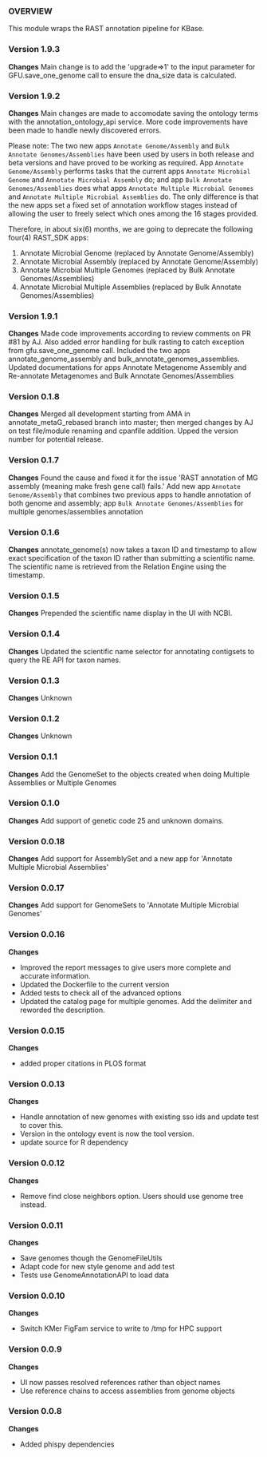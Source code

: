 ### OVERVIEW
This module wraps the RAST annotation pipeline for KBase.

### Version 1.9.3
__Changes__
Main change is to add the 'upgrade=>1' to the input parameter for GFU.save_one_genome call to ensure the dna_size data is calculated. 

### Version 1.9.2
__Changes__
Main changes are made to accomodate saving the ontology terms with the annotation_ontology_api service. More code improvements have been made to handle newly discovered errors.

Please note: The two new apps `Annotate Genome/Assembly` and `Bulk Annotate Genomes/Assemblies` have been used by users in both release and beta versions and have proved to be working as required. App `Annotate Genome/Assembly` performs tasks that the current apps `Annotate Microbial Genome` and `Annotate Microbial Assembly` do; and app `Bulk Annotate Genomes/Assemblies` does what apps `Annotate Multiple Microbial Genomes` and `Annotate Multiple Microbial Assemblies` do. The only difference is that the new apps set a fixed set of annotation workflow stages instead of allowing the user to freely select which ones among the 16 stages provided.

Therefore, in about six(6) months, we are going to deprecate the following four(4) RAST_SDK apps:
1) Annotate Microbial Genome (replaced by Annotate Genome/Assembly)
2) Annotate Microbial Assembly (replaced by Annotate Genome/Assembly)
3) Annotate Microbial Multiple Genomes (replaced by Bulk Annotate Genomes/Assemblies)
3) Annotate Microbial Multiple Assemblies (replaced by Bulk Annotate Genomes/Assemblies)


### Version 1.9.1
__Changes__
Made code improvements according to review comments on PR #81 by AJ.  Also added error handling for bulk rasting to catch exception from gfu.save_one_genome call. Included the two apps annotate_genome_assembly and bulk_annotate_genomes_assemblies. Updated documentations for apps Annotate Metagenome Assembly and Re-annotate Metagenomes and Bulk Annotate Genomes/Assemblies

### Version 0.1.8
__Changes__
Merged all development starting from AMA in annotate_metaG_rebased branch into master; then merged changes by AJ on test file/module renaming and cpanfile addition.
Upped the version number for potential release.

### Version 0.1.7
__Changes__
Found the cause and fixed it for the issue 'RAST annotation of MG assembly (meaning make fresh gene call) fails.'
Add new app `Annotate Genome/Assembly` that combines two previous apps to handle annotation of both genome and assembly; app `Bulk Annotate Genomes/Assemblies` for multiple genomes/assemblies annotation

### Version 0.1.6
__Changes__
annotate_genome(s) now takes a taxon ID and timestamp to allow exact specification of the taxon ID
rather than submitting a scientific name. The scientific name is retrieved from the Relation
Engine using the timestamp.

### Version 0.1.5
__Changes__
Prepended the scientific name display in the UI with NCBI.

### Version 0.1.4
__Changes__
Updated the scientific name selector for annotating contigsets to query the RE API for taxon names.

### Version 0.1.3
__Changes__
Unknown

### Version 0.1.2
__Changes__
Unknown

### Version 0.1.1
__Changes__
Add the GenomeSet to the objects created when doing Multiple Assemblies or Multiple Genomes

### Version 0.1.0
__Changes__
Add support of genetic code 25 and unknown domains.

### Version 0.0.18
__Changes__
Add support for AssemblySet and a new app for 'Annotate Multiple Microbial Assemblies'

### Version 0.0.17
__Changes__
Add support for GenomeSets to 'Annotate Multiple Microbial Genomes'

### Version 0.0.16
__Changes__
- Improved the report messages to give users more complete and accurate information.
- Updated the Dockerfile to the current version
- Added tests to check all of the advanced options
- Updated the catalog page for multiple genomes. Add the delimiter and reworded the description.

### Version 0.0.15
__Changes__
- added proper citations in PLOS format

### Version 0.0.13
__Changes__
- Handle annotation of new genomes with existing sso ids and update test to cover this.
- Version in the ontology event is now the tool version.
- update source for R dependency

### Version 0.0.12
__Changes__
- Remove find close neighbors option. Users should use genome tree instead.

### Version 0.0.11
__Changes__
- Save genomes though the GenomeFileUtils
- Adapt code for new style genome and add test
- Tests use GenomeAnnotationAPI to load data

### Version 0.0.10
__Changes__
- Switch KMer FigFam service to write to /tmp for HPC support

### Version 0.0.9
__Changes__
- UI now passes resolved references rather than object names
- Use reference chains to access assemblies from genome objects

### Version 0.0.8
__Changes__
- Added phispy dependencies
